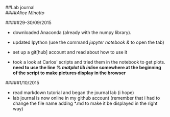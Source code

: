##Lab journal  
####_Alice Minotto_

#####29-30/09/2015

* downloaded Anaconda (already with the numpy library).
* updated Ipython (use the command _jupyter notebook &_ to open the tab)  
* set up a git[hub] account and read about how to use it

* took a look at Carlos' scripts and tried them in the notebook to get plots.  
 **need to use the line _% matplot lib inline_ somewhere at the beginning of the script to make pictures display in the browser**

#####1/10/2015

* read markdown tutorial and began the journal lab (i hope)   
* lab journal is now online in my github account (remember that i had to change the file name adding *.md to make it be displayed in the right way)
